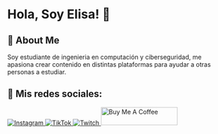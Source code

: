 
# Hola, Soy Elisa! 👋


## 🚀 About Me
Soy estudiante de ingenieria en computación y ciberseguridad, me apasiona crear contenido en distintas plataformas para ayudar a otras personas a estudiar.


## 🔗 Mis redes sociales:
<!-- Instagram -->
<a href="https://www.instagram.com/elisa_elias__/" target="_blank">
  <img alt="Instagram" src="https://img.shields.io/badge/Instagram-%23E4405F.svg?&style=for-the-badge&logo=Instagram&logoColor=white"/>
</a>

<!-- TikTok -->
<a href="https://www.tiktok.com/@elisa_elias_" target="_blank">
  <img alt="TikTok" src="https://img.shields.io/badge/TikTok-%23000000.svg?&style=for-the-badge&logo=TikTok&logoColor=white"/>
</a>

<!-- Twitch -->
<a href="https://www.twitch.tv/elisa_elias" target="_blank">
  <img alt="Twitch" src="https://img.shields.io/badge/Twitch-%239146FF.svg?&style=for-the-badge&logo=Twitch&logoColor=white"/>
</a>
<a href="https://www.buymeacoffee.com/elisaelias" target="_blank"><img src="https://cdn.buymeacoffee.com/buttons/default-orange.png" alt="Buy Me A Coffee" height="41" width="174"></a>
